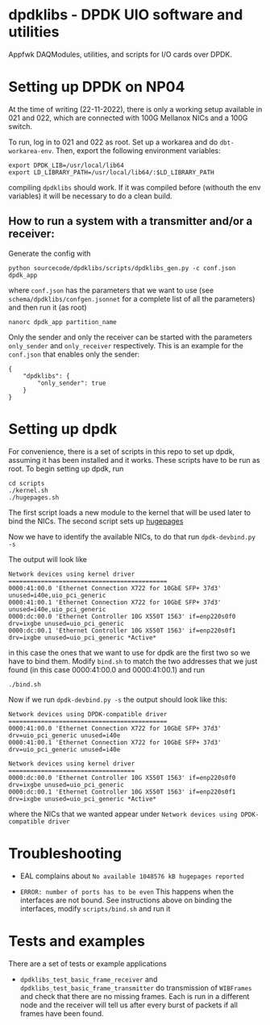 # dpdklibs - DPDK UIO software and utilities 
Appfwk DAQModules, utilities, and scripts for I/O cards over DPDK.

# Setting up DPDK on NP04
At the time of writing (22-11-2022), there is only a working setup available in
021 and 022, which are connected with 100G Mellanox NICs and a 100G switch.

To run, log in to 021 and 022 as root. Set up a workarea and do
`dbt-workarea-env`. Then, export the following environment variables:

```
export DPDK_LIB=/usr/local/lib64
export LD_LIBRARY_PATH=/usr/local/lib64/:$LD_LIBRARY_PATH
```

compiling `dpdklibs` should work. If it was compiled before (withouth the env
variables) it will be necessary to do a clean build.


## How to run a system with a transmitter and/or a receiver:
Generate the config with
```
python sourcecode/dpdklibs/scripts/dpdklibs_gen.py -c conf.json dpdk_app
```

where `conf.json` has the parameters that we want to use (see
`schema/dpdklibs/confgen.jsonnet` for a complete list of all the parameters) and
then run it (as root)

```
nanorc dpdk_app partition_name
```

Only the sender and only the receiver can be started with the parameters
`only_sender` and `only_receiver` respectively. This is an example for the
`conf.json` that enables only the sender:

```
{
    "dpdklibs": {
        "only_sender": true
    }
}
```

# Setting up dpdk
For convenience, there is a set of scripts in this repo to set up dpdk, assuming
it has been installed and it works. These scripts have to be run as root. To
begin setting up dpdk, run

```
cd scripts
./kernel.sh
./hugepages.sh
```

The first script loads a new module to the kernel that will be used later to
bind the NICs. The second script sets up [hugepages](https://wiki.debian.org/Hugepages)

Now we have to identify the available NICs, to do that run `dpdk-devbind.py -s`

The output will look like
```
Network devices using kernel driver
============================================
0000:41:00.0 'Ethernet Connection X722 for 10GbE SFP+ 37d3' unused=i40e,uio_pci_generic
0000:41:00.1 'Ethernet Connection X722 for 10GbE SFP+ 37d3' unused=i40e,uio_pci_generic
0000:dc:00.0 'Ethernet Controller 10G X550T 1563' if=enp220s0f0 drv=ixgbe unused=uio_pci_generic 
0000:dc:00.1 'Ethernet Controller 10G X550T 1563' if=enp220s0f1 drv=ixgbe unused=uio_pci_generic *Active*
```
in this case the ones that we want to use for dpdk are the first two so we have to bind them. Modify `bind.sh`
to match the two addresses that we just found (in this case 0000:41:00.0 and 0000:41:00.1) and run
```
./bind.sh
```

Now if we run `dpdk-devbind.py -s` the output should look like this:
```
Network devices using DPDK-compatible driver
============================================
0000:41:00.0 'Ethernet Connection X722 for 10GbE SFP+ 37d3' drv=uio_pci_generic unused=i40e
0000:41:00.1 'Ethernet Connection X722 for 10GbE SFP+ 37d3' drv=uio_pci_generic unused=i40e

Network devices using kernel driver
===================================
0000:dc:00.0 'Ethernet Controller 10G X550T 1563' if=enp220s0f0 drv=ixgbe unused=uio_pci_generic 
0000:dc:00.1 'Ethernet Controller 10G X550T 1563' if=enp220s0f1 drv=ixgbe unused=uio_pci_generic *Active*
```
where the NICs that we wanted appear under `Network devices using DPDK-compatible driver`

# Troubleshooting

* EAL complains about `No available 1048576 kB hugepages reported`

* `ERROR: number of ports has to be even`
  This happens when the interfaces are not bound. See instructions above on
  binding the interfaces, modify `scripts/bind.sh` and run it


# Tests and examples
There are a set of tests or example applications

* `dpdklibs_test_basic_frame_receiver` and
  `dpdklibs_test_basic_frame_transmitter` do transmission of `WIBFrames` and
  check that there are no missing frames. Each is run in a different node and
  the receiver will tell us after every burst of packets if all frames have been
  found.
